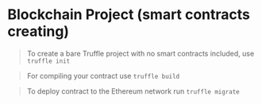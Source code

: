 # Blockchain Project (smart contracts creating)

> To create a bare Truffle project with no smart contracts included, use
> `truffle init`

> For compiling your contract use
> `truffle build`

> To deploy contract to the Ethereum network run
> `truffle migrate`